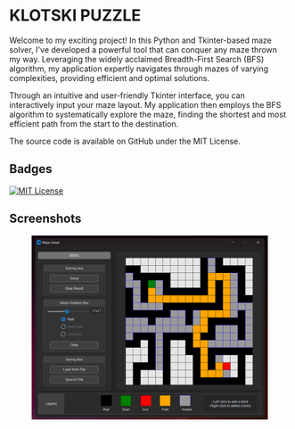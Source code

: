 # KLOTSKI PUZZLE

Welcome to my exciting project! In this Python and Tkinter-based maze solver, I've developed a powerful tool that can conquer any maze thrown my way. Leveraging the widely acclaimed Breadth-First Search (BFS) algorithm, my application expertly navigates through mazes of varying complexities, providing efficient and optimal solutions.

Through an intuitive and user-friendly Tkinter interface, you can interactively input your maze layout. My application then employs the BFS algorithm to systematically explore the maze, finding the shortest and most efficient path from the start to the destination.

The source code is available on GitHub under the MIT License.


## Badges

[![MIT License](https://img.shields.io/github/license/othneildrew/Best-README-Template.svg?style=for-the-badge)](https://github.com/umberto-bianchin/Progetto_Klotski/blob/master/LICENSE.md)


## Screenshots

<figure><img src="resources/screen.png" alt=""></figure>

